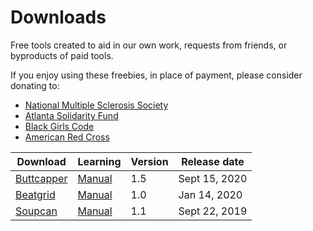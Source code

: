 # Downloads

Free tools created to aid in our own work, requests from friends, or byproducts of paid tools. 

If you enjoy using these freebies, in place of payment, please consider donating to:

- [National Multiple Sclerosis Society](https://secure.nationalmssociety.org/site/Donation2?63293.donation=form1&df_id=63293&mfc_pref=T)
- [Atlanta Solidarity Fund](https://actionnetwork.org/fundraising/contribute-to-the-atlanta-solidarity-fund)
- [Black Girls Code](https://www.blackgirlscode.com/)
- [American Red Cross](https://www.redcross.org/donate/donation.html/)

<!-- formatting at https://www.tablesgenerator.com/markdown_tables# -->


| Download                                                                                              	| Learning                                                	| Version 	| Release date  	|
|-------------------------------------------------------------------------------------------------------	|---------------------------------------------------------	|---------	|---------------	|
| [Buttcapper](https://github.com/battleaxedotco/tool-docs/releases/download/buttcapper/Buttcapper.zip) 	| [Manual](/freebies/buttcapper) 	| 1.5     	| Sept 15, 2020 	|
| [Beatgrid](https://github.com/battleaxedotco/tool-docs/releases/download/beatgrid/Beatgrid.zip)       	| [Manual](/freebies/beatgrid)   	| 1.0     	| Jan 14, 2020  	|
| [Soupcan](https://github.com/battleaxedotco/tool-docs/releases/download/soupcan/Soupcan.zip)          	| [Manual](/freebies/soupcan)    	| 1.1     	| Sept 22, 2019 	|

<!-- | Download                                                                                              	| Learning                                                	| Version 	| Release date  	|
|-------------------------------------------------------------------------------------------------------	|---------------------------------------------------------	|---------	|---------------	|
| [Buttcapper](https://github.com/battleaxedotco/tool-docs/releases/download/buttcapper/Buttcapper.zip) 	| [Manual](https://help.battleaxe.co/freebies/buttcapper) 	| 1.5     	| Sept 15, 2020 	|
| [Beatgrid](https://github.com/battleaxedotco/tool-docs/releases/download/beatgrid/Beatgrid.zip)       	| [Manual](https://help.battleaxe.co/freebies/beatgrid)   	| 1.0     	| Jan 14, 2020  	|
| [Soupcan](https://github.com/battleaxedotco/tool-docs/releases/download/soupcan/Soupcan.zip)          	| [Manual](https://help.battleaxe.co/freebies/soupcan)    	| 1.1     	| Sept 22, 2019 	| -->